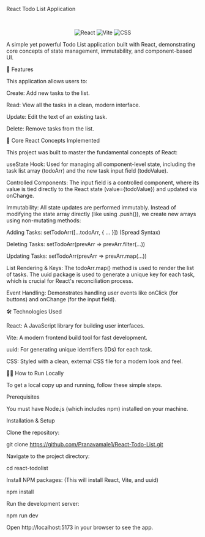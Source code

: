 React Todo List Application

<br />

<p align="center">
<img src="https://www.google.com/search?q=https://img.shields.io/badge/React-20232A%3Fstyle%3Dfor-the-badge%26logo%3Dreact%26logoColor%3D61DAFB" alt="React">
<img src="https://www.google.com/search?q=https://img.shields.io/badge/Vite-B73BFE%3Fstyle%3Dfor-the-badge%26logo%3Dvite%26logoColor%3DFFD62E" alt="Vite">
<img src="https://www.google.com/search?q=https://img.shields.io/badge/CSS3-1572B6%3Fstyle%3Dfor-the-badge%26logo%3Dcss3%26logoColor%3Dwhite" alt="CSS">
</p>

A simple yet powerful Todo List application built with React, demonstrating core concepts of state management, immutability, and component-based UI.

🚀 Features

This application allows users to:

Create: Add new tasks to the list.

Read: View all the tasks in a clean, modern interface.

Update: Edit the text of an existing task.

Delete: Remove tasks from the list.

🧠 Core React Concepts Implemented

This project was built to master the fundamental concepts of React:

useState Hook: Used for managing all component-level state, including the task list array (todoArr) and the new task input field (todoValue).

Controlled Components: The input field is a controlled component, where its value is tied directly to the React state (value={todoValue}) and updated via onChange.

Immutability: All state updates are performed immutably. Instead of modifying the state array directly (like using .push()), we create new arrays using non-mutating methods:

Adding Tasks: setTodoArr([...todoArr, { ... }]) (Spread Syntax)

Deleting Tasks: setTodoArr(prevArr => prevArr.filter(...))

Updating Tasks: setTodoArr(prevArr => prevArr.map(...))

List Rendering & Keys: The todoArr.map() method is used to render the list of tasks. The uuid package is used to generate a unique key for each task, which is crucial for React's reconciliation process.

Event Handling: Demonstrates handling user events like onClick (for buttons) and onChange (for the input field).

🛠️ Technologies Used

React: A JavaScript library for building user interfaces.

Vite: A modern frontend build tool for fast development.

uuid: For generating unique identifiers (IDs) for each task.

CSS: Styled with a clean, external CSS file for a modern look and feel.

🏃‍♂️ How to Run Locally

To get a local copy up and running, follow these simple steps.

Prerequisites

You must have Node.js (which includes npm) installed on your machine.

Installation & Setup

Clone the repository:

git clone https://github.com/Pranavamale1/React-Todo-List.git


Navigate to the project directory:

cd react-todolist


Install NPM packages:
(This will install React, Vite, and uuid)

npm install


Run the development server:

npm run dev


Open http://localhost:5173  in your browser to see the app.
